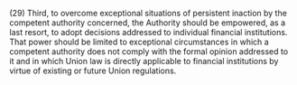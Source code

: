 (29) Third, to overcome exceptional situations of persistent inaction by the competent authority concerned, the Authority should be empowered, as a last resort, to adopt decisions addressed to individual financial institutions. That power should be limited to exceptional circumstances in which a competent authority does not comply with the formal opinion addressed to it and in which Union law is directly applicable to financial institutions by virtue of existing or future Union regulations.